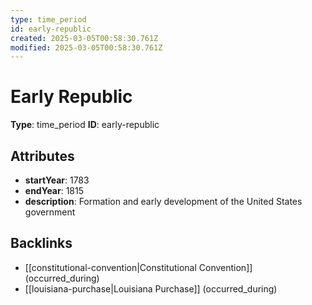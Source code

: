 ```yaml
---
type: time_period
id: early-republic
created: 2025-03-05T00:58:30.761Z
modified: 2025-03-05T00:58:30.761Z
---
```


# Early Republic

**Type**: time_period
**ID**: early-republic

## Attributes

- **startYear**: 1783
- **endYear**: 1815
- **description**: Formation and early development of the United States government

## Backlinks

- [[constitutional-convention|Constitutional Convention]] (occurred_during)
- [[louisiana-purchase|Louisiana Purchase]] (occurred_during)

